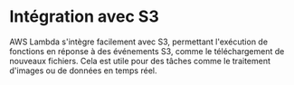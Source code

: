 # Intégration avec S3

AWS Lambda s'intègre facilement avec S3, permettant l'exécution de fonctions en réponse à des événements S3, comme le téléchargement de nouveaux fichiers. Cela est utile pour des tâches comme le traitement d'images ou de données en temps réel.

